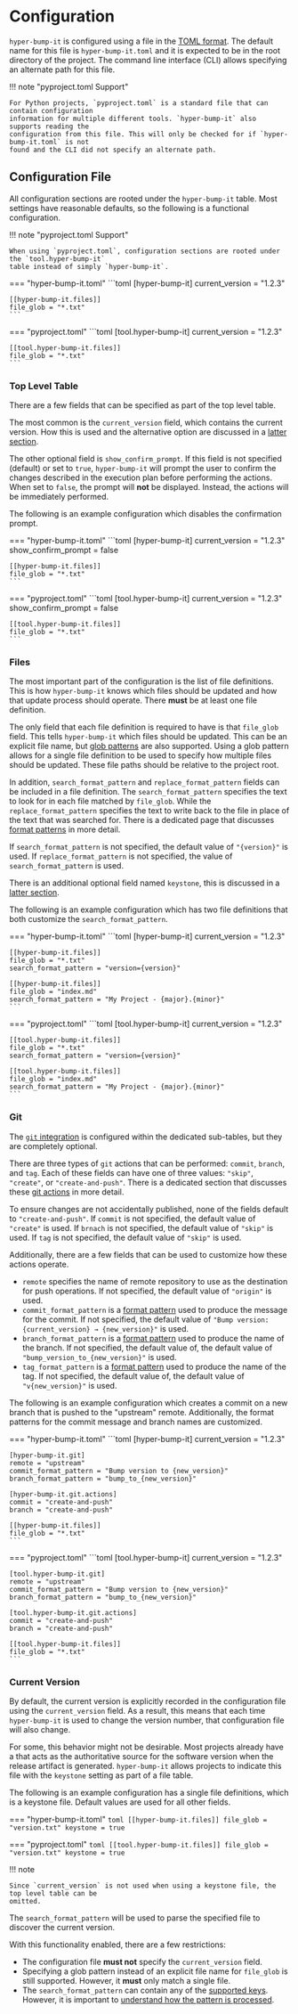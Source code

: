 # Configuration

`hyper-bump-it` is configured using a file in the [TOML format][toml]. The default name for this
file is `hyper-bump-it.toml` and it is expected to be in the root directory of the project. The
command line interface (CLI) allows specifying an alternate path for this file.

!!! note "pyproject.toml Support"

    For Python projects, `pyproject.toml` is a standard file that can contain configuration
    information for multiple different tools. `hyper-bump-it` also supports reading the
    configuration from this file. This will only be checked for if `hyper-bump-it.toml` is not
    found and the CLI did not specify an alternate path.

## Configuration File

All configuration sections are rooted under the `hyper-bump-it` table. Most settings have
reasonable defaults, so the following is a functional configuration.

!!! note "pyproject.toml Support"

    When using `pyproject.toml`, configuration sections are rooted under the `tool.hyper-bump-it`
    table instead of simply `hyper-bump-it`.

=== "hyper-bump-it.toml"
    ```toml
    [hyper-bump-it]
    current_version = "1.2.3"

    [[hyper-bump-it.files]]
    file_glob = "*.txt"
    ```

=== "pyproject.toml"
    ```toml
    [tool.hyper-bump-it]
    current_version = "1.2.3"

    [[tool.hyper-bump-it.files]]
    file_glob = "*.txt"
    ```

### Top Level Table

There are a few fields that can be specified as part of the top level table.

The most common is the `current_version` field, which contains the current version. How this is
used and the alternative option are discussed in a [latter section][current-version-keystone].

The other optional field is `show_confirm_prompt`. If this field is not specified (default) or set
to `true`, `hyper-bump-it` will prompt the user to confirm the changes described in the execution
plan before performing the actions. When set to `false`, the prompt will **not** be displayed.
Instead, the actions will be immediately performed.

The following is an example configuration which disables the confirmation prompt.

=== "hyper-bump-it.toml"
    ```toml
    [hyper-bump-it]
    current_version = "1.2.3"
    show_confirm_prompt = false

    [[hyper-bump-it.files]]
    file_glob = "*.txt"
    ```

=== "pyproject.toml"
    ```toml
    [tool.hyper-bump-it]
    current_version = "1.2.3"
    show_confirm_prompt = false

    [[tool.hyper-bump-it.files]]
    file_glob = "*.txt"
    ```

### Files

The most important part of the configuration is the list of file definitions. This is how
`hyper-bump-it` knows which files should be updated and how that update process should operate.
There **must** be at least one file definition.

The only field that each file definition is required to have is that `file_glob` field. This tells
`hyper-bump-it` which files should be updated. This can be an explicit file name, but
[glob patterns][glob] are also supported. Using a glob pattern allows for a single file definition
to be used to specify how multiple files should be updated. These file paths should be relative to
the project root.

In addition, `search_format_pattern` and `replace_format_pattern` fields can be included in a file
definition. The `search_format_pattern` specifies the text to look for in each file matched by
`file_glob`. While the `replace_format_pattern` specifies the text to write back to the file
in place of the text that was searched for. There is a dedicated page that discusses
[format patterns][format-patterns] in more detail.

If `search_format_pattern` is not specified, the default value of `"{version}"` is used. If
`replace_format_pattern` is not specified, the value of `search_format_pattern` is used.

There is an additional optional field named `keystone`, this is discussed in a
[latter section][current-version-keystone].

The following is an example configuration which has two file definitions that both customize the
`search_format_pattern`.

=== "hyper-bump-it.toml"
    ```toml
    [hyper-bump-it]
    current_version = "1.2.3"

    [[hyper-bump-it.files]]
    file_glob = "*.txt"
    search_format_pattern = "version={version}"

    [[hyper-bump-it.files]]
    file_glob = "index.md"
    search_format_pattern = "My Project - {major}.{minor}"
    ```

=== "pyproject.toml"
    ```toml
    [tool.hyper-bump-it]
    current_version = "1.2.3"

    [[tool.hyper-bump-it.files]]
    file_glob = "*.txt"
    search_format_pattern = "version={version}"

    [[tool.hyper-bump-it.files]]
    file_glob = "index.md"
    search_format_pattern = "My Project - {major}.{minor}"
    ```

### Git

The [`git` integration][git-integration] is configured within the dedicated sub-tables, but they
are completely optional.

There are three types of `git` actions that can be performed: `commit`, `branch`, and `tag`.
Each of these fields can have one of three values: `"skip"`, `"create"`, or `"create-and-push"`.
There is a dedicated section that discusses these [git actions][git-actions] in more detail.

To ensure changes are not accidentally published, none of the fields default to
`"create-and-push"`. If `commit` is not specified, the default value of `"create"` is used. If
`brnach` is not specified, the default value of `"skip"` is used. If `tag` is not specified, the
default value of `"skip"` is used.

Additionally, there are a few fields that can be used to customize how these actions operate.

* `remote` specifies the name of remote repository to use as the destination for push operations.
    If not specified, the default value of `"origin"` is used.
* `commit_format_pattern` is a [format pattern][format-patterns] used to produce the message for
    the commit. If not specified, the default value of
    `"Bump version: {current_version} → {new_version}"` is used.
* `branch_format_pattern` is a [format pattern][format-patterns] used to produce the name of the
    branch. If not specified, the default value of, the default value of
    `"bump_version_to_{new_version}"` is used.
* `tag_format_pattern` is a [format pattern][format-patterns] used to produce the name of the tag.
    If not specified, the default value of, the default value of `"v{new_version}"` is used.


The following is an example configuration which creates a commit on a new branch that is pushed to
the "upstream" remote. Additionally, the format patterns for the commit message and branch names
are customized.

=== "hyper-bump-it.toml"
    ```toml
    [hyper-bump-it]
    current_version = "1.2.3"

    [hyper-bump-it.git]
    remote = "upstream"
    commit_format_pattern = "Bump version to {new_version}"
    branch_format_pattern = "bump_to_{new_version}"

    [hyper-bump-it.git.actions]
    commit = "create-and-push"
    branch = "create-and-push"

    [[hyper-bump-it.files]]
    file_glob = "*.txt"
    ```

=== "pyproject.toml"
    ```toml
    [tool.hyper-bump-it]
    current_version = "1.2.3"

    [tool.hyper-bump-it.git]
    remote = "upstream"
    commit_format_pattern = "Bump version to {new_version}"
    branch_format_pattern = "bump_to_{new_version}"

    [tool.hyper-bump-it.git.actions]
    commit = "create-and-push"
    branch = "create-and-push"

    [[tool.hyper-bump-it.files]]
    file_glob = "*.txt"
    ```

### Current Version

By default, the current version is explicitly recorded in the configuration file using the
`current_version` field. As a result, this means that each time `hyper-bump-it` is used to change
the version number, that configuration file will also change.

For some, this behavior might not be desirable. Most projects already have a that acts as the
authoritative source for the software version when the release artifact is generated.
`hyper-bump-it` allows projects to indicate this file with the `keystone` setting as part of a file
table.

The following is an example configuration has a single file definitions, which is a keystone file.
Default values are used for all other fields.

=== "hyper-bump-it.toml"
    ```toml
    [[hyper-bump-it.files]]
    file_glob = "version.txt"
    keystone = true
    ```

=== "pyproject.toml"
    ```toml
    [[tool.hyper-bump-it.files]]
    file_glob = "version.txt"
    keystone = true
    ```

!!! note

    Since `current_version` is not used when using a keystone file, the top level table can be 
    omitted.

The `search_format_pattern` will be used to parse the specified file to discover the current
version.

With this functionality enabled, there are a few restrictions:

* The configuration file **must not** specify the `current_version` field.
* Specifying a glob pattern instead of an explicit file name for `file_glob` is still supported.
    However, it **must** only match a single file.
* The `search_format_pattern` can contain any of the [supported keys][supported-keys]. However,
    it is important to [understand how the pattern is processed][keystone-considerations].


[toml]: https://toml.io/
[glob]: https://docs.python.org/3/library/glob.html
[format-patterns]: format-patterns.md
[current-version-keystone]: #current-version
[git-integration]: git-integration.md
[git-actions]: git-integration.md#actions
[supported-keys]: format-patterns.md#supported-keys
[keystone-considerations]: format-patterns.md#keystone-file-considerations